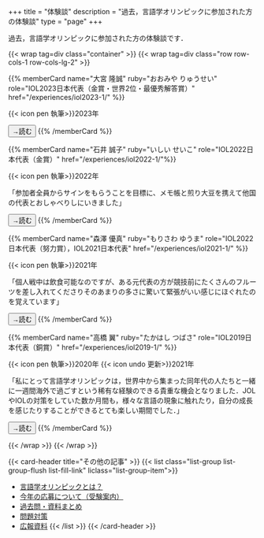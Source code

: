 +++
title = "体験談"
description = "過去，言語学オリンピックに参加された方の体験談"
type = "page"
+++

過去，言語学オリンピックに参加された方の体験談です．

{{< wrap tag=div class="container" >}}
{{< wrap tag=div class="row row-cols-1 row-cols-lg-2" >}}

{{% memberCard name="大宮 隆誠" ruby="おおみや りゅうせい" role="IOL2023日本代表（金賞・世界2位・最優秀解答賞）" href="/experiences/iol2023-1/" %}}

{{< icon pen 執筆>}}2023年

<button class="btn btn-small btn-template-primary">→読む</button>
{{% /memberCard %}}

{{% memberCard name="石井 誠子" ruby="いしい せいこ" role="IOL2022日本代表（金賞）" href="/experiences/iol2022-1/"%}}

{{< icon pen 執筆>}}2022年

「参加者全員からサインをもらうことを目標に、メモ帳と煎り大豆を携えて他国の代表とおしゃべりしにいきました」

<button class="btn btn-small btn-template-primary">→読む</button>
{{% /memberCard %}}

{{% memberCard name="森澤 優真" ruby="もりさわ ゆうま" role="IOL2022日本代表（努力賞），IOL2021日本代表" href="/experiences/iol2021-1/" %}}

{{< icon pen 執筆>}}2021年

「個人戦中は飲食可能なのですが、ある元代表の方が競技前にたくさんのフルーツを差し入れてくださりそのあまりの多さに驚いて緊張がいい感じにほぐれたのを覚えています」

<button class="btn btn-small btn-template-primary">→読む</button>
{{% /memberCard %}}

{{% memberCard name="高橋 翼" ruby="たかはし つばさ" role="IOL2019日本代表（銅賞）" href="/experiences/iol2019-1/" %}}

{{< icon pen 執筆>}}2020年 {{< icon undo 更新>}}2021年

「私にとって言語学オリンピックは，世界中から集まった同年代の人たちと一緒に一週間海外で過ごすという稀有な経験のできる貴重な機会となりました．JOLやIOLの対策をしていた数か月間も，様々な言語の現象に触れたり，自分の成長を感じたりすることができるとても楽しい期間でした．」

<button class="btn btn-small btn-template-primary">→読む</button>
{{% /memberCard %}}

{{< /wrap >}}
{{< /wrap >}}

{{< card-header title="その他の記事" >}}
{{< list class="list-group list-group-flush list-fill-link" liclass="list-group-item">}}

- [言語学オリンピックとは？](/information/)
- [今年の応募について（受験案内）](/application/)
- [過去問・資料まとめ](/preparation/)
- [問題対策](/tutorial/)
- [広報資料](/ad-material)
{{< /list >}}
{{< /card-header >}}
